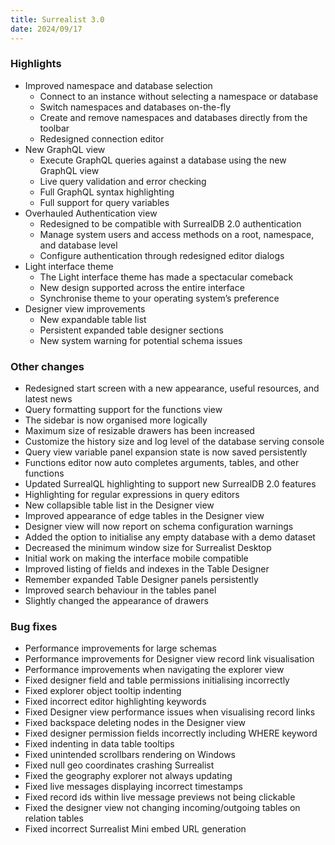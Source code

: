 ```yaml
---
title: Surrealist 3.0
date: 2024/09/17
---
```


### Highlights

- Improved namespace and database selection
	- Connect to an instance without selecting a namespace or database
	- Switch namespaces and databases on-the-fly
	- Create and remove namespaces and databases directly from the toolbar
	- Redesigned connection editor
- New GraphQL view
	- Execute GraphQL queries against a database using the new GraphQL view
	- Live query validation and error checking
	- Full GraphQL syntax highlighting
	- Full support for query variables
- Overhauled Authentication view
	- Redesigned to be compatible with SurrealDB 2.0 authentication
	- Manage system users and access methods on a root, namespace, and database level
	- Configure authentication through redesigned editor dialogs
- Light interface theme
	- The Light interface theme has made a spectacular comeback
	- New design supported across the entire interface
	- Synchronise theme to your operating system’s preference
- Designer view improvements
	- New expandable table list
	- Persistent expanded table designer sections
	- New system warning for potential schema issues

### Other changes

- Redesigned start screen with a new appearance, useful resources, and latest news
- Query formatting support for the functions view
- The sidebar is now organised more logically
- Maximum size of resizable drawers has been increased
- Customize the history size and log level of the database serving console
- Query view variable panel expansion state is now saved persistently
- Functions editor now auto completes arguments, tables, and other functions
- Updated SurrealQL highlighting to support new SurrealDB 2.0 features
- Highlighting for regular expressions in query editors
- New collapsible table list in the Designer view
- Improved appearance of edge tables in the Designer view
- Designer view will now report on schema configuration warnings
- Added the option to initialise any empty database with a demo dataset
- Decreased the minimum window size for Surrealist Desktop
- Initial work on making the interface mobile compatible
- Improved listing of fields and indexes in the Table Designer
- Remember expanded Table Designer panels persistently
- Improved search behaviour in the tables panel
- Slightly changed the appearance of drawers

### Bug fixes

- Performance improvements for large schemas
- Performance improvements for Designer view record link visualisation
- Performance improvements when navigating the explorer view
- Fixed designer field and table permissions initialising incorrectly
- Fixed explorer object tooltip indenting
- Fixed incorrect editor highlighting keywords
- Fixed Designer view performance issues when visualising record links
- Fixed backspace deleting nodes in the Designer view
- Fixed designer permission fields incorrectly including WHERE keyword
- Fixed indenting in data table tooltips
- Fixed unintended scrollbars rendering on Windows
- Fixed null geo coordinates crashing Surrealist
- Fixed the geography explorer not always updating
- Fixed live messages displaying incorrect timestamps
- Fixed record ids within live message previews not being clickable
- Fixed the designer view not changing incoming/outgoing tables on relation tables
- Fixed incorrect Surrealist Mini embed URL generation